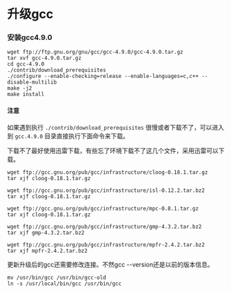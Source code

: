 # 升级gcc

### 安装gcc4.9.0

```shell
wget ftp://ftp.gnu.org/gnu/gcc/gcc-4.9.0/gcc-4.9.0.tar.gz
tar xvf gcc-4.9.0.tar.gz
cd gcc-4.9.0
./contrib/download_prerequisites
./configure --enable-checking=release --enable-languages=c,c++ --disable-multilib
make -j2
make install
```

#### 注意

如果遇到执行 `./contrib/download_prerequisites` 很慢或者下载不了，可以进入到 `gcc.4.9.0` 目录直接执行下面命令来下载。

下载不了最好使用迅雷下载，有些忘了环境下载不了这几个文件，采用迅雷可以下载。

```shell
wget ftp://gcc.gnu.org/pub/gcc/infrastructure/cloog-0.18.1.tar.gz
tar xjf cloog-0.18.1.tar.gz

wget ftp://gcc.gnu.org/pub/gcc/infrastructure/isl-0.12.2.tar.bz2
tar xjf cloog-0.18.1.tar.gz

wget ftp://gcc.gnu.org/pub/gcc/infrastructure/mpc-0.8.1.tar.gz
tar xjf cloog-0.18.1.tar.gz

wget ftp://gcc.gnu.org/pub/gcc/infrastructure/gmp-4.3.2.tar.bz2
tar xjf gmp-4.3.2.tar.bz2

wget ftp://gcc.gnu.org/pub/gcc/infrastructure/mpfr-2.4.2.tar.bz2
tar xjf mpfr-2.4.2.tar.bz2

```

更新升级后的gcc还需要修改连接。不然gcc --version还是以前的版本信息。

```shell
mv /usr/bin/gcc /usr/bin/gcc-old
ln -s /usr/local/bin/gcc /usr/bin/gcc
```
